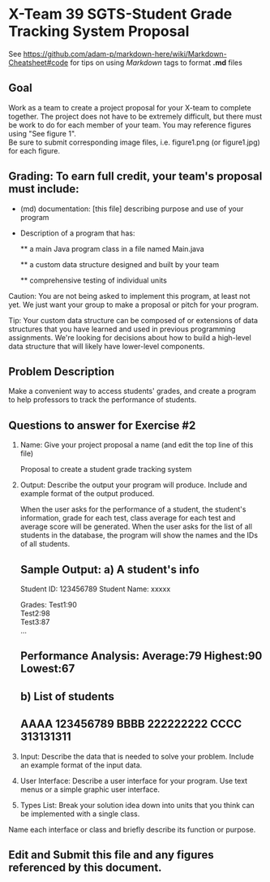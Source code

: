 # X-Team 39 SGTS-Student Grade Tracking System Proposal

See https://github.com/adam-p/markdown-here/wiki/Markdown-Cheatsheet#code for tips on using *Markdown* tags to format __.md__ files

## Goal

Work as a team to create a project proposal for your X-team to complete together.
The project does not have to be extremely difficult,
but there must be work to do for each member of your team.
You may reference figures using "See figure 1".  
Be sure to submit corresponding image files, i.e. figure1.png (or figure1.jpg) for each figure.

## Grading: To earn full credit, your team's proposal must include:

* (md) documentation: [this file] describing purpose and use of your program

* Description of a program that has:

  ** a main Java program class in a file named Main.java
  
  ** a custom data structure designed and built by your team
  
  ** comprehensive testing of individual units
  
 Caution: You are not being asked to implement this program, at least not yet. 
 We just want your group to make a proposal or pitch for your program.
 
 Tip: Your custom data structure can be composed of or extensions of data structures that you have learned and used in previous programming assignments.  We're looking for decisions about how to build a high-level data structure that will likely have lower-level components.

## Problem Description

Make a convenient way to access students' grades, and create a program to help professors to track the performance of students. 

## Questions to answer for Exercise #2

1. Name: Give your project proposal a name (and edit the top line of this file)

	Proposal to create a student grade tracking system


2. Output: Describe the output your program will produce.  Include and example format of the output produced.
	
	When the user asks for the performance of a student, the student's information, grade for each test, class average for each test and average score will be generated. When the user asks for the list of all students in the database, the program will show the names and the IDs of all students. 

	Sample Output:
	a) A student's info
	--------------------
	Student ID: 123456789
	Student Name: xxxxx
	
	Grades:
	Test1:90	
	Test2:98	
	Test3:87	
	...

	Performance Analysis:
	Average:79
	Highest:90
	Lowest:67
	---------------------

	b) List of students
	---------------------
	AAAA 123456789
	BBBB 222222222
	CCCC 313131311
	--------------------
	

3. Input: Describe the data that is needed to solve your problem. Include an example format of the input data.

	


4. User Interface: Describe a user interface for your program.  Use text menus or a simple graphic user interface.



5. Types List: Break your solution idea down into units that you think can be implemented with a single class.



Name each interface or class and briefly describe its function or purpose.


## Edit and Submit this file and any figures referenced by this document.

